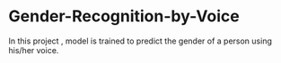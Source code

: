 # Gender-Recognition-by-Voice
In this project , model is trained to predict the gender of a person using his/her voice.

